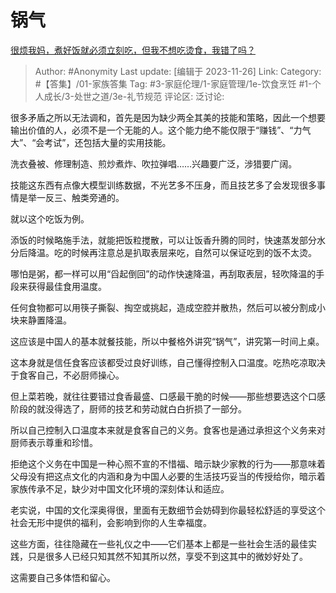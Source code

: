 # 锅气
[很烦我妈，煮好饭就必须立刻吃，但我不想吃烫食，我错了吗？](https://www.zhihu.com/question/630569391/answer/3302589216)

> Author: #Anonymity
> Last update: [编辑于 2023-11-26]
> Link:
> Category: #【答集】/01-家族答集
> Tag: #3-家庭伦理/1-家庭管理/1e-饮食烹饪 #1-个人成长/3-处世之道/3e-礼节规范
> 评论区:
> 泛讨论:

很多矛盾之所以无法调和，首先是因为缺少两全其美的技能和策略，因此一个想要输出价值的人，必须不是一个无能的人。这个能力绝不能仅限于“赚钱”、“力气大”、“会考试”，还包括大量的实用技能。

洗衣叠被、修理制造、煎炒煮炸、吹拉弹唱……兴趣要广泛，涉猎要广阔。

技能这东西有点像大模型训练数据，不光艺多不压身，而且技艺多了会发现很多事情是举一反三、触类旁通的。

就以这个吃饭为例。

添饭的时候略施手法，就能把饭粒搅散，可以让饭香升腾的同时，快速蒸发部分水分后降温。吃的时候再注意总是扒取表层来吃，自然可以保证吃到的饭不太烫。

哪怕是粥，都一样可以用“舀起倒回”的动作快速降温，再刮取表层，轻吹降温的手段来获得最佳食用温度。

任何食物都可以用筷子撕裂、掏空或挑起，造成空腔并散热，然后可以被分割成小块来静置降温。

这应该是中国人的基本就餐技能，所以中餐格外讲究“锅气”，讲究第一时间上桌。

这本身就是信任食客应该都受过良好训练，自己懂得控制入口温度。吃热吃凉取决于食客自己，不必厨师操心。

但上菜若晚，就往往要错过食香最盛、口感最干脆的时候——那些想要选这个口感阶段的就没得选了，厨师的技艺和劳动就白白折损了一部分。

所以自己控制入口温度本来就是食客自己的义务。食客也是通过承担这个义务来对厨师表示尊重和珍惜。

拒绝这个义务在中国是一种心照不宣的不惜福、暗示缺少家教的行为——那意味着父母没有把这点文化的内涵和身为中国人必要的生活技巧妥当的传授给你，暗示着家族传承不足，缺少对中国文化环境的深刻体认和适应。

老实说，中国的文化深奥得很，里面有无数细节会妨碍到你最轻松舒适的享受这个社会无形中提供的福利，会影响到你的人生幸福度。

这些方面，往往隐藏在一些礼仪之中——它们基本上都是一些社会生活的最佳实践，只是很多人已经只知其然不知其所以然，享受不到这其中的微妙好处了。

这需要自己多体悟和留心。
